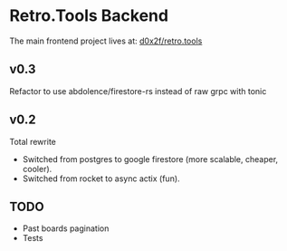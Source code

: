 # Retro.Tools Backend

The main frontend project lives at: [d0x2f/retro.tools](https://github.com/d0x2f/retro.tools)

## v0.3

Refactor to use abdolence/firestore-rs instead of raw grpc with tonic

## v0.2

Total rewrite

- Switched from postgres to google firestore (more scalable, cheaper, cooler).
- Switched from rocket to async actix (fun).

## TODO

- Past boards pagination
- Tests
